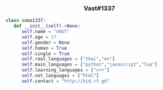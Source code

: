 <h3 align="center">Vast#1337</h3>

```python
class sama1337:
   def __init__(self)->None:
      self.name = "VAST"
      self.age = 17
      self.gender = None
      self.human = True
      self.single = True
      self.real_languages = ["thai","en"]
      self.main_languages = ["python","javascript","lua"]
      self.learning_languages = ["c++"]
      self.not_languages = ["html"]
      self.contact = "http://kid.rf.gd"
```

<img width="0" src="https://visitor-badge.glitch.me/badge?page_id=MAGEIEI.MAGEIEI" />
